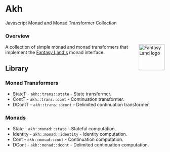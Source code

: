 # Akh
Javascript Monad and Monad Transformer Collection


### Overview
<a href="https://github.com/fantasyland/fantasy-land">
    <img src="https://raw.github.com/fantasyland/fantasy-land/master/logo.png" align="right" width="82px" height="82px" alt="Fantasy Land logo" />
</a>

A collection of simple monad and monad transformers that implement the [Fantasy Land's][fl] monad interface.


## Library

### Monad Transformers
* StateT - `akh::trans::state` - State transformer.
* ContT - `akh::trans::cont` - Continuation transformer.
* DContT - `akh::trans::dcont` - Delimited continuation transformer.

### Monads
* State - `akh::monad::state` - Stateful computation.
* Identity - `akh::monad::identity` - Identity computation.
* Cont - `akh::monad::cont` - Continuation computation.
* DCont - `akh::monad::dcont` - Delimited continuation computation.

[fl]: https://github.com/fantasyland/fantasy-land